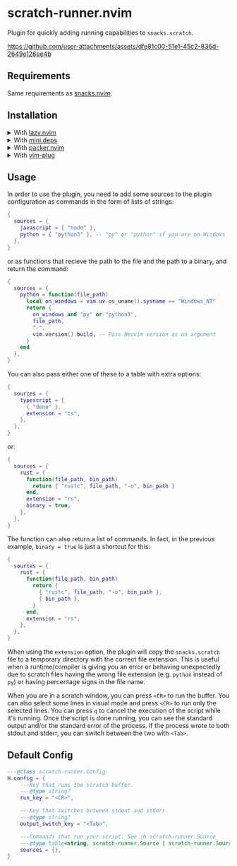 # scratch-runner.nvim
Plugin for quickly adding running capabilities to `snacks.scratch`.

https://github.com/user-attachments/assets/dfe81c00-51e1-45c2-836d-2649e128ee4b

## Requirements
Same requirements as [snacks.nvim](https://github.com/folke/snacks.nvim/tree/main#%EF%B8%8F-requirements).

## Installation

<details>
  <summary>With 
    <a href="https://github.com/folke/lazy.nvim">lazy.nvim</a>
  </summary>

  ```lua
  {
    "DestopLine/scratch-runner.nvim",
    dependencies = "folke/snacks.nvim",
    opts = {
      -- Your options go here
    },
  }
  ```

</details>

<details>
  <summary>With 
    <a href="https://github.com/echasnovski/mini.deps">mini.deps</a>
  </summary>

  ```lua
  MiniDeps.add({
    source = "DestopLine/scratch-runner.nvim",
    depends = "folke/snacks.nvim",
  })

  require("scratch-runner").setup({
    -- Your options go here
  })
  ```

</details>

<details>
  <summary>With 
    <a href="https://github.com/wbthomason/packer.nvim">packer.nvim</a>
  </summary>

  ```lua
  use({
    "DestopLine/scratch-runner.nvim",
    after = "snacks.nvim",
    config = function()
      require("scratch-runner").setup({
        -- Your options go here
      })
    end,
  })
  ```

</details>

<details>
  <summary>With 
    <a href="https://github.com/junegunn/vim-plug">vim-plug</a>
  </summary>

  ```vim
  Plug 'folke/snacks.nvim'
  " ...
  Plug 'DestopLine/scratch-runner.nvim'

  lua << EOF
  require("scratch-runner").setup({
    -- Your options go here
  })
  EOF
  ```

</details>

## Usage

In order to use the plugin, you need to add some sources to the plugin
configuration as commands in the form of lists of strings:

```lua
{
  sources = {
    javascript = { "node" },
    python = { "python3" }, -- "py" or "python" if you are on Windows
  },
}
```

or as functions that recieve the path to the file and the path to a binary,
and return the command:

```lua
{
  sources = {
    python = function(file_path)
      local on_windows = vim.uv.os_uname().sysname == "Windows_NT"
      return {
        on_windows and "py" or "python3",
        file_path,
        "-",
        vim.version().build, -- Pass Neovim version as an argument
      }
    end
  },
}
```

You can also pass either one of these to a table with extra options:

```lua
{
  sources = {
    typescript = {
      { "deno" },
      extension = "ts",
    },
  },
}
```

or:

```lua
{
  sources = {
    rust = {
      function(file_path, bin_path)
        return { "rustc", file_path, "-o", bin_path }
      end,
      extension = "rs",
      binary = true,
    },
  },
}
```

The function can also return a list of commands. In fact, in the previous
example, `binary = true` is just a shortcut for this:

```lua
{
  sources = {
    rust = {
      function(file_path, bin_path)
        return {
          { "rustc", file_path, "-o", bin_path },
          { bin_path },
        }
      end,
      extension = "rs",
    },
  },
}
```

When using the `extension` option, the plugin will copy the `snacks.scratch`
file to a temporary directory with the correct file extension. This is useful
when a runtime/compiler is giving you an error or behaving unexpectedly due to
scratch files having the wrong file extension (e.g. `python` instead of `py`)
or having percentage signs in the file name.

When you are in a scratch window, you can press `<CR>` to run the buffer.
You can also select some lines in visual mode and press `<CR>` to run only the
selected lines. You can press `q` to cancel the execution of the script while
it's running. Once the script is done running, you can see the standard output
and/or the standard error of the process. If the process wrote to both stdout
and stderr, you can switch between the two with `<Tab>`.

<h2 id="default-config">Default Config</h2>

```lua
---@class scratch-runner.Config
H.config = {
    ---Key that runs the scratch buffer.
    ---@type string?
    run_key = "<CR>",

    ---Key that switches between stdout and stderr.
    ---@type string?
    output_switch_key = "<Tab>",

    ---Commands that run your script. See :h scratch-runner.Source
    ---@type table<string, scratch-runner.Source | scratch-runner.SourceCommand>
    sources = {},
}
```
